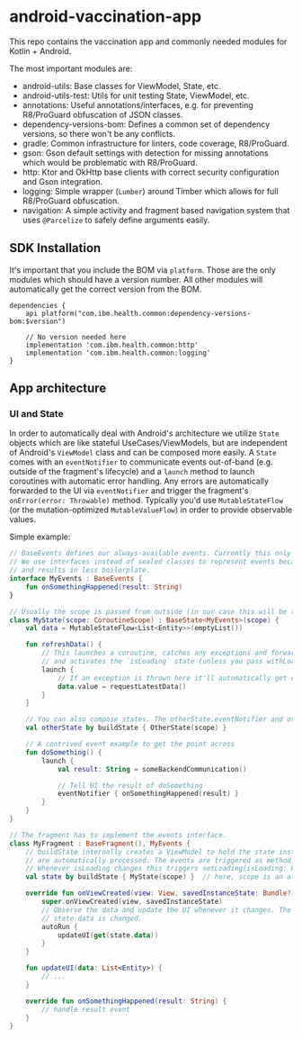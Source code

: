 # android-vaccination-app

This repo contains the vaccination app and commonly needed modules for Kotlin + Android.

The most important modules are:

* android-utils: Base classes for ViewModel, State, etc.
* android-utils-test: Utils for unit testing State, ViewModel, etc.
* annotations: Useful annotations/interfaces, e.g. for preventing R8/ProGuard obfuscation of JSON classes.
* dependency-versions-bom: Defines a common set of dependency versions, so there won't be any conflicts.
* gradle: Common infrastructure for linters, code coverage, R8/ProGuard.
* gson: Gson default settings with detection for missing annotations which would be problematic with R8/ProGuard.
* http: Ktor and OkHttp base clients with correct security configuration and Gson integration.
* logging: Simple wrapper (`Lumber`) around Timber which allows for full R8/ProGuard obfuscation.
* navigation: A simple activity and fragment based navigation system that uses `@Parcelize` to safely define arguments easily.

## SDK Installation

It's important that you include the BOM via `platform`. Those are the only modules which should have a version number. All other modules will automatically get the correct version from the BOM.

```
dependencies {
    api platform("com.ibm.health.common:dependency-versions-bom:$version")

    // No version needed here
    implementation 'com.ibm.health.common:http'
    implementation 'com.ibm.health.common:logging'
}
```

## App architecture

### UI and State

In order to automatically deal with Android's architecture we utilize `State` objects which are like stateful UseCases/ViewModels, but are independent of Android's `ViewModel` class and can be composed more easily.
A `State` comes with an `eventNotifier` to communicate events out-of-band (e.g. outside of the fragment's lifecycle) and a `launch` method to launch coroutines with automatic error handling.
Any errors are automatically forwarded to the UI via `eventNotifier` and trigger the fragment's `onError(error: Throwable)` method.
Typically you'd use `MutableStateFlow` (or the mutation-optimized `MutableValueFlow`) in order to provide observable values.

Simple example:

```kotlin
// BaseEvents defines our always-available events. Currently this only contains onError(error: Throwable).
// We use interfaces instead of sealed classes to represent events because that is more composable (like union types)
// and results in less boilerplate.
interface MyEvents : BaseEvents {
    fun onSomethingHappened(result: String)
}

// Usually the scope is passed from outside (in our case this will be the viewModelScope).
class MyState(scope: CoroutineScope) : BaseState<MyEvents>(scope) {
    val data = MutableStateFlow<List<Entity>>(emptyList())

    fun refreshData() {
        // This launches a coroutine, catches any exceptions and forwards them via eventNotifier { onError(error) }
        // and activates the `isLoading` state (unless you pass withLoading = false).
        launch {
            // If an exception is thrown here it'll automatically get caught trigger BaseFragment.onError(exception)
            data.value = requestLatestData()
        }
    }

    // You can also compose states. The otherState.eventNotifier and otherState.isLoading will get merged into MyState.
    val otherState by buildState { OtherState(scope) }

    // A contrived event example to get the point across
    fun doSomething() {
        launch {
            val result: String = someBackendCommunication()

            // Tell UI the result of doSomething
            eventNotifier { onSomethingHappened(result) }
        }
    }
}

// The fragment has to implement the events interface.
class MyFragment : BaseFragment(), MyEvents {
    // buildState internally creates a ViewModel to hold the state instance. The state's eventNotifier and isLoading
    // are automatically processed. The events are triggered as method calls on this fragment.
    // Whenever isLoading changes this triggers setLoading(isLoading: Boolean).
    val state by buildState { MyState(scope) }  // here, scope is an alias for the viewModelScope

    override fun onViewCreated(view: View, savedInstanceState: Bundle?) {
        super.onViewCreated(view, savedInstanceState)
        // Observe the data and update the UI whenever it changes. The autoRun block will re-execute whenever
        // state.data is changed.
        autoRun {
            updateUI(get(state.data))
        }
    }

    fun updateUI(data: List<Entity>) {
        // ...
    }

    override fun onSomethingHappened(result: String) {
        // handle result event
    }
}
```
